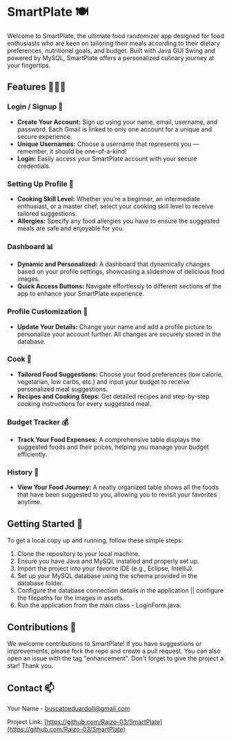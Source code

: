 # SmartPlate 🍽️
Welcome to SmartPlate, the ultimate food randomizer app designed for food enthusiasts who are keen on tailoring their meals according to their dietary preferences, nutritional goals, and budget. Built with Java GUI Swing and powered by MySQL, SmartPlate offers a personalized culinary journey at your fingertips.

## Features 🥑🍅🥦

### Login / Signup 🔑
- **Create Your Account:** Sign up using your name, email, username, and password. Each Gmail is linked to only one account for a unique and secure experience.
- **Unique Usernames:** Choose a username that represents you — remember, it should be one-of-a-kind!
- **Login:** Easily access your SmartPlate account with your secure credentials.

### Setting Up Profile 🌟
- **Cooking Skill Level:** Whether you're a beginner, an intermediate enthusiast, or a master chef, select your cooking skill level to receive tailored suggestions.
- **Allergies:** Specify any food allergies you have to ensure the suggested meals are safe and enjoyable for you.

### Dashboard 📊
- **Dynamic and Personalized:** A dashboard that dynamically changes based on your profile settings, showcasing a slideshow of delicious food images.
- **Quick Access Buttons:** Navigate effortlessly to different sections of the app to enhance your SmartPlate experience.

### Profile Customization 👤
- **Update Your Details:** Change your name and add a profile picture to personalize your account further. All changes are securely stored in the database.

### Cook 🍳
- **Tailored Food Suggestions:** Choose your food preferences (low calorie, vegetarian, low carbs, etc.) and input your budget to receive personalized meal suggestions.
- **Recipes and Cooking Steps:** Get detailed recipes and step-by-step cooking instructions for every suggested meal.

### Budget Tracker 💰
- **Track Your Food Expenses:** A comprehensive table displays the suggested foods and their prices, helping you manage your budget efficiently.

### History 📜
- **View Your Food Journey:** A neatly organized table shows all the foods that have been suggested to you, allowing you to revisit your favorites anytime.

## Getting Started 🚀
To get a local copy up and running, follow these simple steps:

1. Clone the repository to your local machine.
2. Ensure you have Java and MySQL installed and properly set up.
3. Import the project into your favorite IDE (e.g., Eclipse, IntelliJ).
4. Set up your MySQL database using the schema provided in the database folder.
5. Configure the database connection details in the application || configure the filepaths for the images in assets.
6. Run the application from the main class - LoginForm.java.

## Contributions 🤝
We welcome contributions to SmartPlate! If you have suggestions or improvements, please fork the repo and create a pull request. You can also open an issue with the tag "enhancement". Don't forget to give the project a star! Thank you.

## Contact 📫
Your Name - buscatoeduardoII@gmail.com

Project Link: [https://github.com/Raizo-03/SmartPlate](https://github.com/Raizo-03/SmartPlate)
